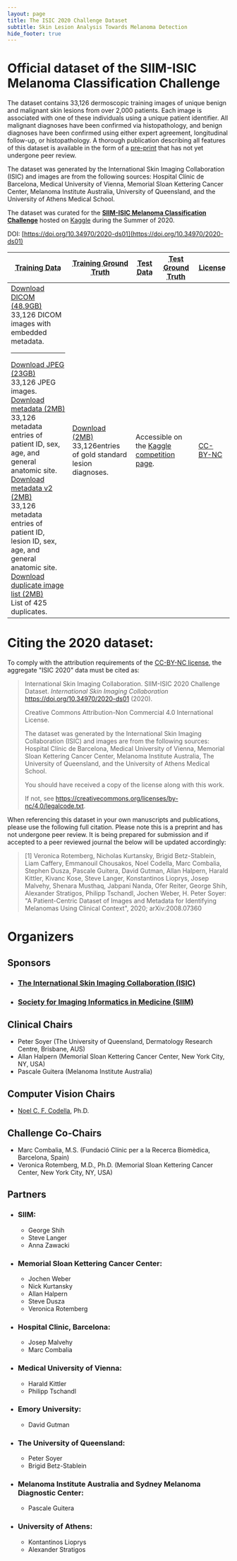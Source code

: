 ```yaml
---
layout: page
title: The ISIC 2020 Challenge Dataset
subtitle: Skin Lesion Analysis Towards Melanoma Detection
hide_footer: true
---
```


# Official dataset of the SIIM-ISIC Melanoma Classification Challenge

The dataset contains 33,126 dermoscopic training images of unique benign and malignant skin lesions from over 2,000 patients. Each image is associated with one of these individuals using a unique patient identifier. All malignant diagnoses have been confirmed via histopathology, and benign diagnoses have been confirmed using either expert agreement, longitudinal follow-up, or histopathology. A thorough publication describing all features of this dataset is available in the form of a [pre-print](https://arxiv.org/ftp/arxiv/papers/2008/2008.07360.pdf) that has not yet undergone peer review.

The dataset was generated by the International Skin Imaging Collaboration (ISIC) and images are from the following sources: Hospital Clínic de Barcelona, Medical University of Vienna, Memorial Sloan Kettering Cancer Center, Melanoma Institute Australia, University of Queensland, and the University of Athens Medical School.

The dataset was curated for the **[SIIM-ISIC Melanoma Classification Challenge](https://www.kaggle.com/c/siim-isic-melanoma-classification/overview)** hosted on [Kaggle](https://www.kaggle.com/) during the Summer of 2020.

DOI: [https://doi.org/10.34970/2020-ds01](https://doi.org/10.34970/2020-ds01)

<table class="table is-hoverable is-bordered">
  <thead>
  <tr>
    <th><abbr title="Training Data">Training Data</abbr></th>
    <th><abbr title="Training Ground Truth Data">Training Ground
      Truth</abbr></th>
    <th><abbr title="Test Data">Test Data</abbr></th>
    <th><abbr title="Test Ground Truth Data">Test Ground
      Truth</abbr></th>
    <th><abbr title="License">License</abbr></th>
  </tr>
  </thead>
  <tbody>
  <tr>
    <td>
      <a class="track-outbound" href="https://isic-challenge-data.s3.amazonaws.com/2020/ISIC_2020_Training_Dicom.zip">Download DICOM (48.9GB)</a>
      <br>
      33,126 DICOM images with embedded metadata.
      <br>
      <hr>
      <a class="track-outbound" href="https://isic-challenge-data.s3.amazonaws.com/2020/ISIC_2020_Training_JPEG.zip">Download JPEG (23GB)</a>
      <br>
      33,126 JPEG images.
      <br>
      <a class="track-outbound" href="https://isic-challenge-data.s3.amazonaws.com/2020/ISIC_2020_Training_GroundTruth.csv">Download metadata (2MB)</a>
      <br>
      33,126 metadata entries of patient ID, sex, age, and general anatomic site.
      <br>
      <a class="track-outbound" href="https://isic-challenge-data.s3.amazonaws.com/2020/ISIC_2020_Training_GroundTruth_v2.csv">Download metadata v2 (2MB)</a>
      <br>
      33,126 metadata entries of patient ID, lesion ID, sex, age, and general anatomic site.
      <br>
      <a class="track-outbound" href="https://isic-challenge-data.s3.amazonaws.com/2020/ISIC_2020_Training_Duplicates.csv">Download duplicate image list (2MB)</a>
      <br>
      List of 425 duplicates.
    </td>
    <td><a class="track-outbound" href=
        "https://isic-challenge-data.s3.amazonaws.com/2020/ISIC_2020_Training_GroundTruth.csv">
      Download (2MB)</a><br>
      33,126entries of gold standard lesion diagnoses.
    </td>
    <td colspan="2">
      Accessible on the <a href="https://www.kaggle.com/c/siim-isic-melanoma-classification/overview">Kaggle competition
      page</a>.
    </td>
    <td>
      <a target="_blank" rel="noopener" href=
          "https://creativecommons.org/licenses/by-nc/4.0/">CC-BY-NC</a>
    </td>
  </tr>
  </tbody>
</table>
 
# Citing the 2020 dataset:

To comply with the attribution requirements of the [CC-BY-NC license](https://creativecommons.org/licenses/by-nc/4.0/), the aggregate "ISIC 2020" data must be cited as: 
 
<blockquote>
  <p>International Skin Imaging Collaboration. SIIM-ISIC 2020 Challenge Dataset. <i>International Skin Imaging Collaboration</i> <a href="https://doi.org/10.34970/2020-ds01"
                                        rel="noopener" target="_blank">https://doi.org/10.34970/2020-ds01</a>
    (2020).</p>

  <p>Creative Commons Attribution-Non Commercial 4.0 International License.</p>

  <p>The dataset was generated by the International Skin Imaging Collaboration (ISIC)
    and images are from the following sources: Hospital Clínic de Barcelona,
    Medical University of Vienna, Memorial Sloan Kettering Cancer Center,
    Melanoma Institute Australia, The University of Queensland, and the
    University of Athens Medical School.</p>

  <p>You should have received a copy of the license along with this work.</p>

  <p>If not, see <a href="https://creativecommons.org/licenses/by-nc/4.0/legalcode.txt"
                    rel="noopener" target="_blank">https://creativecommons.org/licenses/by-nc/4.0/legalcode.txt</a>.
  </p>
</blockquote>


When referencing this dataset in your own manuscripts and publications, please use the 
following full citation. Please note this is a preprint and has not undergone peer review.
It is being prepared for submission and if accepted to a peer reviewed journal the below
will be updated accordingly:

<blockquote>
  <p>[1] Veronica Rotemberg, Nicholas Kurtansky, Brigid Betz-Stablein,
    Liam Caffery, Emmanouil Chousakos, Noel Codella, Marc Combalia, Stephen Dusza,
    Pascale Guitera, David Gutman, Allan Halpern, Harald Kittler, Kivanc Kose, Steve
    Langer, Konstantinos Lioprys, Josep Malvehy, Shenara Musthaq, Jabpani Nanda,
    Ofer Reiter, George Shih, Alexander Stratigos, Philipp Tschandl, Jochen Weber,
    H. Peter Soyer: "A Patient-Centric Dataset of Images and Metadata for
    Identifying Melanomas Using Clinical Context", 2020; arXiv:2008.07360</p>
</blockquote>
    

# Organizers

## Sponsors
* ### [The International Skin Imaging Collaboration (ISIC)](https://www.isic-archive.com/#!/topWithHeader/wideContentTop/main)
* ### [Society for Imaging Informatics in Medicine (SIIM)](https://siim.org/)
 
## Clinical Chairs
- Peter Soyer (The University of Queensland, Dermatology Research Centre, Brisbane, AUS)
- Allan Halpern (Memorial Sloan Kettering Cancer Center, New York City, NY, USA)
- Pascale Guitera (Melanoma Institute Australia)
          
## Computer Vision Chairs
- [Noel C. F. Codella](https://twitter.com/NoelCodella), Ph.D. 
 
## Challenge Co-Chairs
- Marc Combalia, M.S. (Fundació Clínic per a la Recerca Biomèdica, Barcelona, Spain)
- Veronica Rotemberg, M.D., Ph.D. (Memorial Sloan Kettering Cancer Center, New York City, NY, USA)

## Partners

* ### SIIM:
    + George Shih
    + Steve Langer
    + Anna Zawacki

* ### Memorial Sloan Kettering Cancer Center:
    + Jochen Weber
    + Nick Kurtansky
    + Allan Halpern
    + Steve Dusza
    + Veronica Rotemberg

* ### Hospital Clinic, Barcelona:
    + Josep Malvehy
    + Marc Combalia

* ### Medical University of Vienna:
    + Harald Kittler
    + Philipp Tschandl

* ### Emory University:
    + David Gutman

* ### The University of Queensland:
    + Peter Soyer
    + Brigid Betz-Stablein

* ### Melanoma Institute Australia and Sydney Melanoma Diagnostic Center:
    + Pascale Guitera

* ### University of Athens:
    + Kontantinos Lioprys
    + Alexander Stratigos
